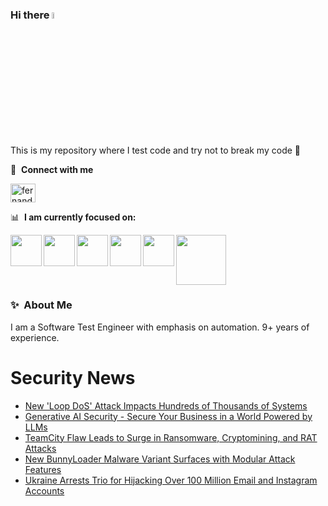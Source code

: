 ### Hi there <a href="https://www.gautamkrishnar.com/"><img src="https://media.giphy.com/media/hvRJCLFzcasrR4ia7z/giphy.gif" width="5%"></a>
This is my repository where I test code and try not to break my code :rofl:

🔗 &nbsp;**Connect with me**
<p align="left">
<a href="https://linkedin.com/in/fernandorlcruz" target="blank"><img align="center" src="https://raw.githubusercontent.com/rahuldkjain/github-profile-readme-generator/master/src/images/icons/Social/linked-in-alt.svg" alt="fernando cruz" height="30" width="40" /></a>
  
📊 &nbsp;**I am currently focused on:**

<img align="left" width='50' height='50' src="https://cdn.jsdelivr.net/gh/devicons/devicon/icons/python/python-original-wordmark.svg" />
<img align="left" width='50' height='50' src="https://cdn.jsdelivr.net/gh/devicons/devicon/icons/csharp/csharp-original.svg" />
<img align="left" width='50' height='50' src="https://cdn.jsdelivr.net/gh/devicons/devicon/icons/jenkins/jenkins-original.svg" />
<img align="left" width='50' height='50' src="https://specflow.org/wp-content/uploads/2021/05/SpecFlow-Icon.png" />
<img align="left" width='50' height='50' src="https://www.svgrepo.com/show/306098/githubactions.svg" />
<img width='80' height='80' src="https://cdn2.vectorstock.com/i/1000x1000/64/81/security-testing-concept-icon-safety-audit-key-vector-29166481.jpg" />
          
          
  
### ✨&nbsp; About Me

I am a Software Test Engineer with emphasis on automation. 9+ years of experience.

# Security News
<!-- BLOG-POST-LIST:START -->
- [New &#39;Loop DoS&#39; Attack Impacts Hundreds of Thousands of Systems](https://thehackernews.com/2024/03/new-loop-dos-attack-impacts-hundreds-of.html)
- [Generative AI Security - Secure Your Business in a World Powered by LLMs](https://thehackernews.com/2024/03/generative-ai-security-secure-your.html)
- [TeamCity Flaw Leads to Surge in Ransomware, Cryptomining, and RAT Attacks](https://thehackernews.com/2024/03/teamcity-flaw-leads-to-surge-in.html)
- [New BunnyLoader Malware Variant Surfaces with Modular Attack Features](https://thehackernews.com/2024/03/new-bunnyloader-malware-variant.html)
- [Ukraine Arrests Trio for Hijacking Over 100 Million Email and Instagram Accounts](https://thehackernews.com/2024/03/ukraine-arrests-trio-for-hijacking-over.html)
<!-- BLOG-POST-LIST:END -->
